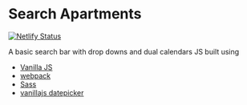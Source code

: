 # Search Apartments

[![Netlify Status](https://api.netlify.com/api/v1/badges/64746da5-84d9-451c-a5e6-7cf316fddea8/deploy-status)](https://app.netlify.com/sites/festive-mahavira-5d87dc/deploys)

A basic search bar with drop downs and dual calendars JS built using 
- [Vanilla JS](http://vanilla-js.com/)
- [webpack](https://webpack.js.org/)
- [Sass](https://sass-lang.com/)
- [vanillajs datepicker](https://www.npmjs.com/package/vanillajs-datepicker)
